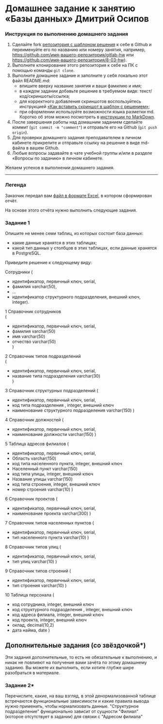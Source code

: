 # Домашнее задание к занятию «Базы данных» Дмитрий Осипов

### Инструкция по выполнению домашнего задания

1. Сделайте fork [репозитория c шаблоном решения](https://github.com/netology-code/sys-pattern-homework) к себе в Github и переименуйте его по названию или номеру занятия, например, https://github.com/имя-вашего-репозитория/gitlab-hw или https://github.com/имя-вашего-репозитория/8-03-hw).
2. Выполните клонирование этого репозитория к себе на ПК с помощью команды `git clone`.
3. Выполните домашнее задание и заполните у себя локально этот файл README.md:
   - впишите вверху название занятия и ваши фамилию и имя;
   - в каждом задании добавьте решение в требуемом виде: текст/код/скриншоты/ссылка;
   - для корректного добавления скриншотов воспользуйтесь инструкцией [«Как вставить скриншот в шаблон с решением»](https://github.com/netology-code/sys-pattern-homework/blob/main/screen-instruction.md);
   - при оформлении используйте возможности языка разметки md. Коротко об этом можно посмотреть в [инструкции по MarkDown](https://github.com/netology-code/sys-pattern-homework/blob/main/md-instruction.md).
4. После завершения работы над домашним заданием сделайте коммит (`git commit -m "comment"`) и отправьте его на Github (`git push origin`).
5. Для проверки домашнего задания преподавателем в личном кабинете прикрепите и отправьте ссылку на решение в виде md-файла в вашем Github.
6. Любые вопросы задавайте в чате учебной группы и/или в разделе «Вопросы по заданию» в личном кабинете.

Желаем успехов в выполнении домашнего задания.

---
### Легенда

Заказчик передал вам [файл в формате Excel](https://github.com/netology-code/sdb-homeworks/blob/main/resources/hw-12-1.xlsx), в котором сформирован отчёт. 

На основе этого отчёта нужно выполнить следующие задания.

### Задание 1

Опишите не менее семи таблиц, из которых состоит база данных:

- какие данные хранятся в этих таблицах;
- какой тип данных у столбцов в этих таблицах, если данные хранятся в PostgreSQL.

Приведите решение к следующему виду:

Сотрудники (

- идентификатор, первичный ключ, serial,
- фамилия varchar(50),
- ...
- идентификатор структурного подразделения, внешний ключ, integer).


1	Справочник сотрудников	
(	
- идентификатор, первичный ключ, serial,	
- фамилия varchar(50)	
- имя varchar(50)	
- отчество varchar(50)	
)

2	Справочник типов подразделений	
(
- идентификатор, первичный ключ, serial,	
- название типа подразделения varchar(30)	
)

3	Справочник структурных подразделений
(
- идентификатор, первичный ключ, serial,	
- код типа подразделения , integer, внешний ключ	
- наименование структурного подразделения varchar(150)
)

4	Справочник должностей
(
- идентификатор, первичный ключ, serial,	
- наименование должности varchar(150)
)

5	Таблица  адресов филиалов
(
- идентификатор, первичный ключ, serial,	
- Область varchar(150)	
- код типа населенного пункта, integer, внешний ключ	
- Населенный пункт varchar(150)	
- код типа улицы, integer, внешний ключ	
- Название улицы varchar(150)	
- код типа строения, integer, внешний ключ	
- номер строения varchar(10)
)

6	Справочник проектов
(
- идентификатор, первичный ключ, serial,	
- наименование проекта varchar(300)
)

7	Справочник типов населенных пунктов
(
- идентификатор, первичный ключ, serial,	
- тип населенного пункта varchar(10)
)

8	Справочник типов улиц
(
- идентификатор, первичный ключ, serial,	
- тип улиц varchar(10)
)

9	Справочник типов строений
(
- идентификатор, первичный ключ, serial,	
- тип строения varchar(10)
)

10	Таблица персонала
(
- код сотрудника, integer, внешний ключ	
- код структурного подразделения , integer, внешний ключ	
- код адреса филиала, integer, внешний ключ	
- код проекта, integer, внешний ключ	
- оклад, decimal(10,2)	
- дата найма, date
)




## Дополнительные задания (со звёздочкой*)
Эти задания дополнительные, то есть не обязательные к выполнению, и никак не повлияют на получение вами зачёта по этому домашнему заданию. Вы можете их выполнить, если хотите глубже шире разобраться в материале.


### Задание 2*

Перечислите, какие, на ваш взгляд, в этой денормализованной таблице встречаются функциональные зависимости и какие правила вывода нужно применить, чтобы нормализовать данные.
"Структурное подразделение" функционально зависит от сущности "Филиал" (которое отсутствует в задании) для связки с "Адресом филиала"